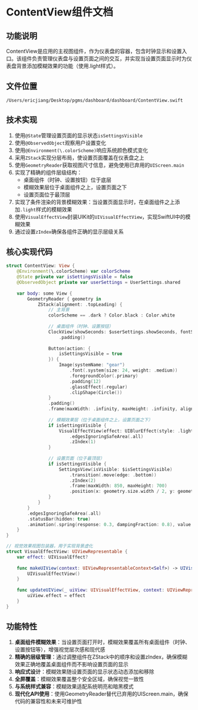 # ContentView组件文档

## 功能说明

ContentView是应用的主视图组件，作为仪表盘的容器，包含时钟显示和设置入口。该组件负责管理仪表盘与设置页面之间的交互，并实现当设置页面显示时为仪表盘背景添加模糊效果的功能（使用.light样式）。

## 文件位置

`/Users/ericjiang/Desktop/pgms/dashboard/dashboard/ContentView.swift`

## 技术实现

1. 使用`@State`管理设置页面的显示状态`isSettingsVisible`
2. 使用`@ObservedObject`观察用户设置变化
3. 使用`@Environment(\.colorScheme)`响应系统颜色模式变化
4. 采用`ZStack`实现分层布局，使设置页面覆盖在仪表盘之上
5. 使用`GeometryReader`获取视图尺寸信息，避免使用已弃用的`UIScreen.main`
6. 实现了精确的组件层级结构：
   - 桌面组件（时钟、设置按钮）位于底层
   - 模糊效果层位于桌面组件之上，设置页面之下
   - 设置页面位于最顶层
7. 实现了条件渲染的背景模糊效果：当设置页面显示时，在桌面组件之上添加`.light`样式的模糊效果
8. 使用`VisualEffectView`封装UIKit的`UIVisualEffectView`，实现SwiftUI中的模糊效果
9. 通过设置`zIndex`确保各组件正确的显示层级关系

## 核心实现代码

```swift
struct ContentView: View {
    @Environment(\.colorScheme) var colorScheme
    @State private var isSettingsVisible = false
    @ObservedObject private var userSettings = UserSettings.shared
    
    var body: some View {
        GeometryReader { geometry in
            ZStack(alignment: .topLeading) {
                // 主背景
                colorScheme == .dark ? Color.black : Color.white
                
                // 桌面组件（时钟、设置按钮）
                ClockView(showSeconds: $userSettings.showSeconds, fontSize: $userSettings.fontSize, is24HourFormat: $userSettings.is24HourFormat)
                    .padding()
                
                Button(action: {
                    isSettingsVisible = true
                }) {
                    Image(systemName: "gear")
                        .font(.system(size: 24, weight: .medium))
                        .foregroundColor(.primary)
                        .padding(12)
                        .glassEffect(.regular)
                        .clipShape(Circle())
                }
                .padding()
                .frame(maxWidth: .infinity, maxHeight: .infinity, alignment: .topTrailing)
                
                // 模糊效果层（位于桌面组件之上，设置页面之下）
                if isSettingsVisible {
                    VisualEffectView(effect: UIBlurEffect(style: .light))
                        .edgesIgnoringSafeArea(.all)
                        .zIndex(1)
                }
                
                // 设置页面（位于最顶层）
                if isSettingsVisible {
                    SettingsView(isVisible: $isSettingsVisible)
                        .transition(.move(edge: .bottom))
                        .zIndex(2)
                        .frame(maxWidth: 850, maxHeight: 700)
                        .position(x: geometry.size.width / 2, y: geometry.size.height / 2)
                }
            }
        }
        .edgesIgnoringSafeArea(.all)
        .statusBar(hidden: true)
        .animation(.spring(response: 0.3, dampingFraction: 0.8), value: isSettingsVisible)
    }
}

// 视觉效果视图包装器，用于实现背景虚化
struct VisualEffectView: UIViewRepresentable {
    var effect: UIVisualEffect?
    
    func makeUIView(context: UIViewRepresentableContext<Self>) -> UIVisualEffectView {
        UIVisualEffectView()
    }
    
    func updateUIView(_ uiView: UIVisualEffectView, context: UIViewRepresentableContext<Self>) {
        uiView.effect = effect
    }
}
```

## 功能特性

1. **桌面组件模糊效果**：当设置页面打开时，模糊效果覆盖所有桌面组件（时钟、设置按钮等），增强视觉层次感和现代感
2. **精确的层级管理**：通过调整组件在ZStack中的顺序和设置zIndex，确保模糊效果正确地覆盖桌面组件而不影响设置页面的显示
3. **响应式设计**：模糊效果随设置页面的显示状态动态添加和移除
4. **全屏覆盖**：模糊效果覆盖整个安全区域，确保视觉一致性
5. **与系统样式兼容**：模糊效果适配系统明亮和暗黑模式
6. **现代化API使用**：使用GeometryReader替代已弃用的UIScreen.main，确保代码的兼容性和未来可维护性